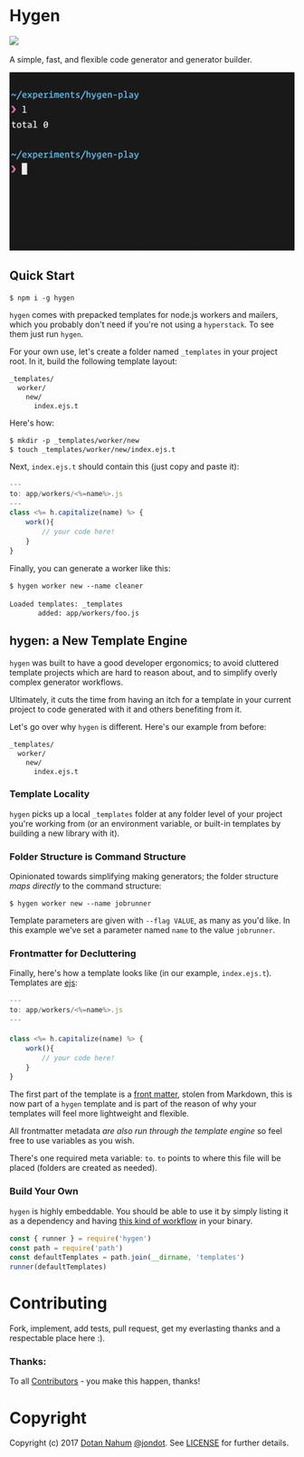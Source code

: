 # Hygen

<img src="https://travis-ci.org/jondot/hygen.svg?branch=master">

A simple, fast, and flexible code generator and generator builder.

![](media/hygen.gif)

## Quick Start

```
$ npm i -g hygen
```
`hygen` comes with prepacked templates for node.js workers and mailers, which you probably don't
need if you're not using a `hyperstack`. To see them just run `hygen`.

For your own use, let's create a folder named `_templates` in your project root. In it, build the following template layout:

```
_templates/
  worker/
    new/
      index.ejs.t
```

Here's how:

```
$ mkdir -p _templates/worker/new
$ touch _templates/worker/new/index.ejs.t
```

Next, `index.ejs.t` should contain this (just copy and paste it):

```javascript
---
to: app/workers/<%=name%>.js
---
class <%= h.capitalize(name) %> {
    work(){
        // your code here!
    }
}
```

Finally, you can generate a worker like this:

```
$ hygen worker new --name cleaner

Loaded templates: _templates
       added: app/workers/foo.js
```


## hygen: a New Template Engine

`hygen` was built to have a good developer ergonomics; to avoid
cluttered template projects which are hard to reason about, and
to simplify overly complex generator workflows. 


Ultimately, it cuts the time from having an itch for a template in your current
project to code generated with it and others benefiting from it. 

Let's go over why `hygen` is different. Here's our example from before:

```
_templates/
  worker/
    new/
      index.ejs.t
```

### Template Locality

`hygen` picks up a local `_templates` folder
at any folder level of your project you're working from (or an environment variable, or built-in
templates by building a new library with it).


### Folder Structure is Command Structure

Opinionated towards simplifying making generators; the folder structure _maps directly_ to the command structure:


```
$ hygen worker new --name jobrunner
```

Template parameters are given with `--flag VALUE`, as many as you'd like. In this example we've set a parameter named `name` to the value `jobrunner`.

### Frontmatter for Decluttering

Finally, here's how a template looks like (in our example, `index.ejs.t`). Templates are [ejs](https://github.com/tj/ejs):

```javascript
---
to: app/workers/<%=name%>.js
---

class <%= h.capitalize(name) %> {
    work(){
        // your code here!
    }
}
```

The first part of the template is a [front matter](https://jekyllrb.com/docs/frontmatter/), stolen from Markdown, this is now part of a `hygen` template and is part of the reason of why your templates will feel more lightweight and flexible. 

All frontmatter metadata _are also run through the template engine_ so feel free to use variables as you wish.

There's one required meta variable: `to`. 
`to` points to where this file will be placed (folders are created as needed).

### Build Your Own

`hygen` is highly embeddable. You should be able to use it by simply listing it
as a dependency and having [this kind of workflow](src/index.js) in your binary.

```javascript
const { runner } = require('hygen')
const path = require('path')
const defaultTemplates = path.join(__dirname, 'templates')
runner(defaultTemplates)
```
# Contributing

Fork, implement, add tests, pull request, get my everlasting thanks and a respectable place here :).


### Thanks:

To all [Contributors](https://github.com/jondot/hygen/graphs/contributors) - you make this happen, thanks!


# Copyright

Copyright (c) 2017 [Dotan Nahum](http://gplus.to/dotan) [@jondot](http://twitter.com/jondot). See [LICENSE](LICENSE.txt) for further details.
